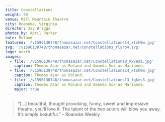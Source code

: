 ```yaml
---
title: Constellations
weight: 30
venue: Mill Mountain Theatre
city: Roanoke, Virginia
director: Jay Briggs
photos_by: April Parker
role: Roland
featured: '/v1596130748/thomasazar.net/Constellations14_xtsh0w.jpg'
svg: '/v1596130748/thomasazar.net/constellations_rlyro4.svg'
logo: north
images:
  - file: '/v1596130748/thomasazar.net/Constellations8_mxvedz.jpg'
    caption: Thomas Azar as Roland and Amanda Sox as Marianne.
  - file: '/v1596130748/thomasazar.net/Constellations14_xtsh0w.jpg'
    caption: Thomas Azar as Roland.
  - file: '/v1596130748/thomasazar.net/Constellations13_fqkes3.jpg'
    caption: Thomas Azar as Roland and Amanda Sox as Marianne.
    major: true
---
```


> &ldquo;[&hellip;] beautiful, thought provoking, funny, sweet and impressive theatre, you’ll love it. The talent of the two actors will blow you away. It’s simply beautiful.&rdquo; &ndash; Roanoke Weekly
